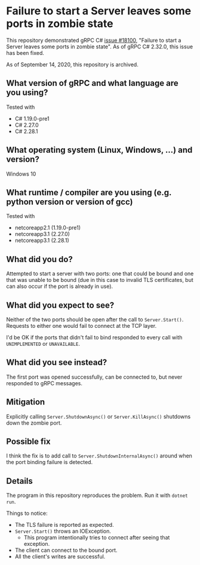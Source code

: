 # Failure to start a Server leaves some ports in zombie state 

This repository demonstrated gRPC C# [issue #18100][18100], "Failure to
start a Server leaves some ports in zombie state". As of gRPC C# 2.32.0,
this issue has been fixed.

As of September 14, 2020, this repository is archived.

## What version of gRPC and what language are you using?

Tested with 

* C# 1.19.0-pre1
* C# 2.27.0
* C# 2.28.1

## What operating system (Linux, Windows, …) and version?

Windows 10

## What runtime / compiler are you using (e.g. python version or version of gcc)

Tested with 

* netcoreapp2.1 (1.19.0-pre1)
* netcoreapp3.1 (2.27.0)
* netcoreapp3.1 (2.28.1)

## What did you do?

Attempted to start a server with two ports: one that could be bound and one
that was unable to be bound (due in this case to invalid TLS certificates,
but can also occur if the port is already in use).

## What did you expect to see?

Neither of the two ports should be open after the call to `Server.Start()`.
Requests to either one would fail to connect at the TCP layer.

I'd be OK if the ports that didn't fail to bind responded to every call with
`UNIMPLEMENTED` or `UNAVAILABLE`.

## What did you see instead?

The first port was opened successfully, can be connected to, but never
responded to gRPC messages.

## Mitigation

Explicitly calling `Server.ShutdownAsync()` or `Server.KillAsync()` shutdowns
down the zombie port.

## Possible fix

I think the fix is to add call to `Server.ShutdownInternalAsync()` around when
the port binding failure is detected.

## Details

The program in this repository reproduces the problem. Run it with `dotnet
run`.

Things to notice:

* The TLS failure is reported as expected.
* `Server.Start()` throws an IOException.
    * This program intentionally tries to connect after seeing that exception.
* The client can connect to the bound port.
* All the client's writes are successful.

[18100]: https://github.com/grpc/grpc/issues/18100
